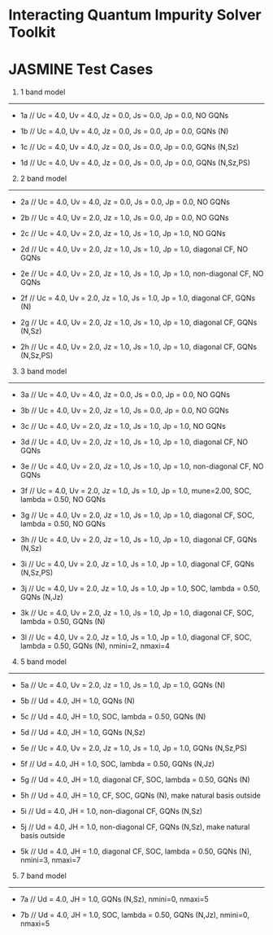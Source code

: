 Interacting Quantum Impurity Solver Toolkit
===========================================

JASMINE Test Cases 
==================

1. 1 band model
---------------

* 1a // Uc = 4.0, Uv = 4.0, Jz = 0.0, Js = 0.0, Jp = 0.0, NO GQNs 

* 1b // Uc = 4.0, Uv = 4.0, Jz = 0.0, Js = 0.0, Jp = 0.0, GQNs (N) 

* 1c // Uc = 4.0, Uv = 4.0, Jz = 0.0, Js = 0.0, Jp = 0.0, GQNs (N,Sz) 

* 1d // Uc = 4.0, Uv = 4.0, Jz = 0.0, Js = 0.0, Jp = 0.0, GQNs (N,Sz,PS) 

2. 2 band model
---------------

* 2a // Uc = 4.0, Uv = 4.0, Jz = 0.0, Js = 0.0, Jp = 0.0, NO GQNs 

* 2b // Uc = 4.0, Uv = 2.0, Jz = 1.0, Js = 0.0, Jp = 0.0, NO GQNs 

* 2c // Uc = 4.0, Uv = 2.0, Jz = 1.0, Js = 1.0, Jp = 1.0, NO GQNs 

* 2d // Uc = 4.0, Uv = 2.0, Jz = 1.0, Js = 1.0, Jp = 1.0, diagonal CF, NO GQNs 

* 2e // Uc = 4.0, Uv = 2.0, Jz = 1.0, Js = 1.0, Jp = 1.0, non-diagonal CF, NO GQNs 

* 2f // Uc = 4.0, Uv = 2.0, Jz = 1.0, Js = 1.0, Jp = 1.0, diagonal CF, GQNs (N) 

* 2g // Uc = 4.0, Uv = 2.0, Jz = 1.0, Js = 1.0, Jp = 1.0, diagonal CF, GQNs (N,Sz) 

* 2h // Uc = 4.0, Uv = 2.0, Jz = 1.0, Js = 1.0, Jp = 1.0, diagonal CF, GQNs (N,Sz,PS) 

3. 3 band model
---------------

* 3a // Uc = 4.0, Uv = 4.0, Jz = 0.0, Js = 0.0, Jp = 0.0, NO GQNs 

* 3b // Uc = 4.0, Uv = 2.0, Jz = 1.0, Js = 0.0, Jp = 0.0, NO GQNs 

* 3c // Uc = 4.0, Uv = 2.0, Jz = 1.0, Js = 1.0, Jp = 1.0, NO GQNs 

* 3d // Uc = 4.0, Uv = 2.0, Jz = 1.0, Js = 1.0, Jp = 1.0, diagonal CF, NO GQNs 

* 3e // Uc = 4.0, Uv = 2.0, Jz = 1.0, Js = 1.0, Jp = 1.0, non-diagonal CF, NO GQNs 

* 3f // Uc = 4.0, Uv = 2.0, Jz = 1.0, Js = 1.0, Jp = 1.0, mune=2.00, SOC, lambda = 0.50, NO GQNs 

* 3g // Uc = 4.0, Uv = 2.0, Jz = 1.0, Js = 1.0, Jp = 1.0, diagonal CF, SOC, lambda = 0.50, NO GQNs 

* 3h // Uc = 4.0, Uv = 2.0, Jz = 1.0, Js = 1.0, Jp = 1.0, diagonal CF, GQNs (N,Sz) 

* 3i // Uc = 4.0, Uv = 2.0, Jz = 1.0, Js = 1.0, Jp = 1.0, diagonal CF, GQNs (N,Sz,PS) 

* 3j // Uc = 4.0, Uv = 2.0, Jz = 1.0, Js = 1.0, Jp = 1.0, SOC, lambda = 0.50, GQNs (N,Jz)
 
* 3k // Uc = 4.0, Uv = 2.0, Jz = 1.0, Js = 1.0, Jp = 1.0, diagonal CF, SOC, lambda = 0.50, GQNs (N) 

* 3l // Uc = 4.0, Uv = 2.0, Jz = 1.0, Js = 1.0, Jp = 1.0, diagonal CF, SOC, lambda = 0.50, GQNs (N), nmini=2, nmaxi=4

4. 5 band model
---------------

* 5a // Uc = 4.0, Uv = 2.0, Jz = 1.0, Js = 1.0, Jp = 1.0, GQNs (N) 

* 5b // Ud = 4.0, JH = 1.0, GQNs (N) 

* 5c // Ud = 4.0, JH = 1.0, SOC, lambda = 0.50, GQNs (N) 

* 5d // Ud = 4.0, JH = 1.0, GQNs (N,Sz) 

* 5e // Uc = 4.0, Uv = 2.0, Jz = 1.0, Js = 1.0, Jp = 1.0, GQNs (N,Sz,PS)
 
* 5f // Ud = 4.0, JH = 1.0, SOC, lambda = 0.50, GQNs (N,Jz) 

* 5g // Ud = 4.0, JH = 1.0, diagonal CF, SOC, lambda = 0.50, GQNs (N) 

* 5h // Ud = 4.0, JH = 1.0, CF, SOC, GQNs (N), make natural basis outside 

* 5i // Ud = 4.0, JH = 1.0, non-diagonal CF, GQNs (N,Sz) 

* 5j // Ud = 4.0, JH = 1.0, non-diagonal CF, GQNs (N,Sz), make natural basis outside 

* 5k // Ud = 4.0, JH = 1.0, diagonal CF, SOC, lambda = 0.50, GQNs (N), nmini=3, nmaxi=7

5. 7 band model
---------------

* 7a // Ud = 4.0, JH = 1.0, GQNs (N,Sz), nmini=0, nmaxi=5

* 7b // Ud = 4.0, JH = 1.0, SOC, lambda = 0.50, GQNs (N,Jz), nmini=0, nmaxi=5
